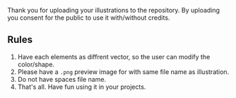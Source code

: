 Thank you for uploading your illustrations to the repository. By uploading you consent for the public to use it with/without credits. 

## Rules
1. Have each elements as diffrent vector, so the user can modify the color/shape.
2. Please have a `.png` preview image for with same file name as illustration.
3. Do not have spaces file name.
4. That's all. Have fun using it in your projects.
